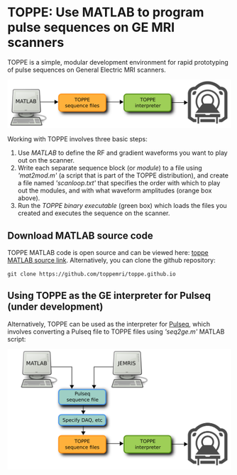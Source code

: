 # TOPPE: Use MATLAB to program pulse sequences on GE MRI scanners

TOPPE is a simple, modular development environment for rapid prototyping of pulse sequences on General Electric MRI scanners.

![TOPPE workflow](/figs/workflow.png)

Working with TOPPE involves three basic steps:

1. Use *MATLAB* to define the RF and gradient waveforms you want to play out on the scanner.
1. Write each separate sequence block (or *module*) to a file using *'mat2mod.m'* (a script that is part of the TOPPE distribution), and create a file named *'scanloop.txt'* that specifies the order with which to play out the modules, and with what waveform amplitudes (orange box above). 
1. Run the *TOPPE binary executable* (green box) which loads the files you created and executes the sequence on the scanner.

## Download MATLAB source code

TOPPE MATLAB code is open source and can be viewed here: [toppe MATLAB source link](https://github.com/toppeMRI/toppe).
Alternatively, you can clone the github repository:

```
git clone https://github.com/toppemri/toppe.github.io
```


## Using TOPPE as the GE interpreter for Pulseq (under development)

Alternatively, TOPPE can be used as the interpreter for [Pulseq](pulseq.github.io), which involves converting a Pulseq file to TOPPE files using *'seq2ge.m'* MATLAB script:

![TOPPE files](/figs/pulseq.png)
